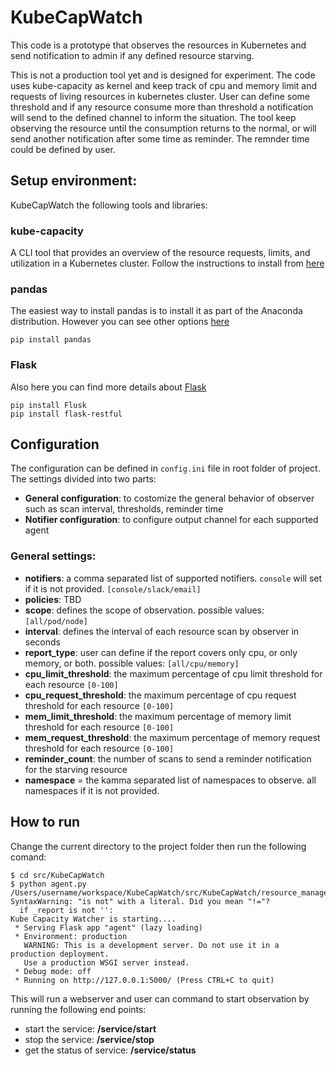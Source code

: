 # KubeCapWatch
This code is a prototype that observes the resources in Kubernetes and send notification to admin if any defined 
resource starving. 

This is not a production tool yet and is designed for experiment. The code uses kube-capacity as kernel and keep track 
of cpu and memory limit and requests of living resources in kubernetes cluster. User can define some threshold and if
any resource consume more than threshold a notification will send to the defined channel to inform the situation. 
The tool keep observing the resource until the consumption returns to the normal, or will send another notification 
after some time as reminder. The remnder time could be defined by user. 

## Setup environment:
KubeCapWatch the following tools and libraries:

### kube-capacity

A CLI tool that provides an overview of the resource requests, limits, and utilization in a Kubernetes cluster. 
Follow the instructions to install from [here](https://github.com/robscott/kube-capacity)

### pandas
The easiest way to install pandas is to install it as part of the Anaconda distribution. However you can see other 
options [here](https://pandas.pydata.org/docs/getting_started/install.html) 
```
pip install pandas
```
### Flask
Also here you can find more details about [Flask](https://flask.palletsprojects.com/en/2.0.x/installation/#python-version)
```
pip install Flusk
pip install flask-restful
```

## Configuration

The configuration can be defined in `config.ini` file in root folder of project. The settings divided into two parts: 
- **General configuration**: to costomize the general behavior of observer such as scan interval, thresholds, reminder time
- **Notifier configuration**: to configure output channel for each supported agent

### General settings:
- **notifiers**: a comma separated list of supported notifiers. `console` will set if it is not provided. `[console/slack/email]`
- **policies**: TBD
- **scope**: defines the scope of observation. possible values: `[all/pod/node]`
- **interval**: defines the interval of each resource scan by observer in seconds
- **report_type**: user can define if the report covers only cpu, or only memory, or both. possible values: `[all/cpu/memory]`
- **cpu_limit_threshold**: the maximum percentage of cpu limit threshold for each resource `[0-100]`
- **cpu_request_threshold**: the maximum percentage of cpu request threshold for each resource `[0-100]`
- **mem_limit_threshold**: the maximum percentage of memory limit threshold for each resource `[0-100]`
- **mem_request_threshold**: the maximum percentage of memory request threshold for each resource `[0-100]`
- **reminder_count**: the number of scans to send a reminder notification for the starving resource
- **namespace** = the kamma separated list of namespaces to observe. all namespaces if it is not provided. 

## How to run
Change the current directory to the project folder then run the following comand:
```
$ cd src/KubeCapWatch
$ python agent.py
/Users/username/workspace/KubeCapWatch/src/KubeCapWatch/resource_manager/resource_manager.py:87: SyntaxWarning: "is not" with a literal. Did you mean "!="?
  if _report is not '':
Kube Capacity Watcher is starting....
 * Serving Flask app "agent" (lazy loading)
 * Environment: production
   WARNING: This is a development server. Do not use it in a production deployment.
   Use a production WSGI server instead.
 * Debug mode: off
 * Running on http://127.0.0.1:5000/ (Press CTRL+C to quit)
```

This will run a webserver and user can command to start observation by running the following end points:

* start the service: **/service/start**
* stop the service: **/service/stop**
* get the status of service: **/service/status**

